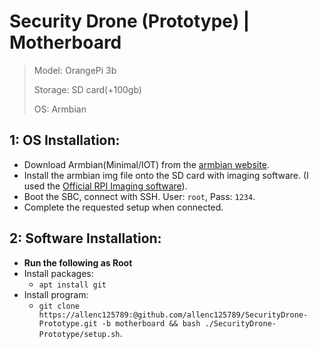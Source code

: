# Security Drone (Prototype) | Motherboard

> Model: OrangePi 3b
>
> Storage: SD card(+100gb)
>
> OS: Armbian

## 1: OS Installation:
+ Download Armbian(Minimal/IOT) from the [armbian website](https://www.armbian.com/orangepi3b/).
+ Install the armbian img file onto the SD card with imaging software. (I used the [Official RPI Imaging software](https://www.raspberrypi.com/software/)).
+ Boot the SBC, connect with SSH. User: `root`, Pass: `1234`.
+ Complete the requested setup when connected.

## 2: Software Installation:
+ **Run the following as Root**
+ Install packages:
  +  `apt install git`
+ Install program:
  + `git clone https://allenc125789:@github.com/allenc125789/SecurityDrone-Prototype.git -b motherboard && bash ./SecurityDrone-Prototype/setup.sh`.
